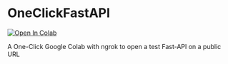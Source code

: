 # OneClickFastAPI

<a target="_blank" href="https://colab.research.google.com/github/soykhaler/OneClickFastAPI">
  <img src="https://colab.research.google.com/assets/colab-badge.svg" alt="Open In Colab"/>
</a>

A One-Click Google Colab with ngrok to open a test Fast-API on a public URL
